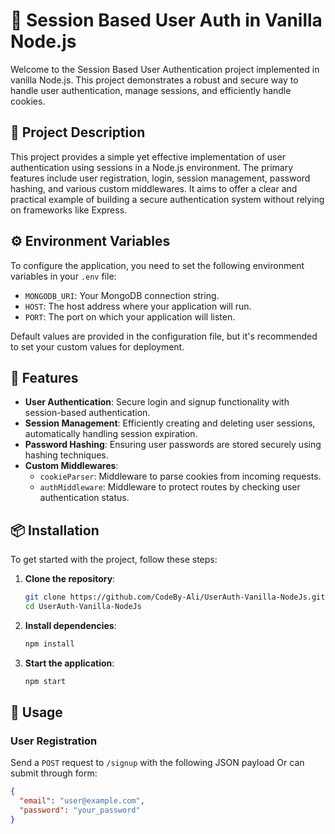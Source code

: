 # 🌟 Session Based User Auth in Vanilla Node.js

Welcome to the Session Based User Authentication project implemented in vanilla Node.js. This project demonstrates a robust and secure way to handle user authentication, manage sessions, and efficiently handle cookies.

## 📜 Project Description

This project provides a simple yet effective implementation of user authentication using sessions in a Node.js environment. The primary features include user registration, login, session management, password hashing, and various custom middlewares. It aims to offer a clear and practical example of building a secure authentication system without relying on frameworks like Express.

## ⚙️ Environment Variables

To configure the application, you need to set the following environment variables in your `.env` file:

- `MONGODB_URI`: Your MongoDB connection string.
- `HOST`: The host address where your application will run.
- `PORT`: The port on which your application will listen.

Default values are provided in the configuration file, but it's recommended to set your custom values for deployment.

## 🌟 Features

- **User Authentication**: Secure login and signup functionality with session-based authentication.
- **Session Management**: Efficiently creating and deleting user sessions, automatically handling session expiration.
- **Password Hashing**: Ensuring user passwords are stored securely using hashing techniques.
- **Custom Middlewares**:
  - `cookieParser`: Middleware to parse cookies from incoming requests.
  - `authMiddleware`: Middleware to protect routes by checking user authentication status.

## 📦 Installation

To get started with the project, follow these steps:

1. **Clone the repository**:
    ```bash
    git clone https://github.com/CodeBy-Ali/UserAuth-Vanilla-NodeJs.git
    cd UserAuth-Vanilla-NodeJs
    ```

2. **Install dependencies**:
    ```bash
    npm install
    ```

3. **Start the application**:
    ```bash
    npm start
    ```

## 🚀 Usage

### User Registration

Send a `POST` request to `/signup` with the following JSON payload Or can submit through form:

```json
{
  "email": "user@example.com",
  "password": "your_password"
}


